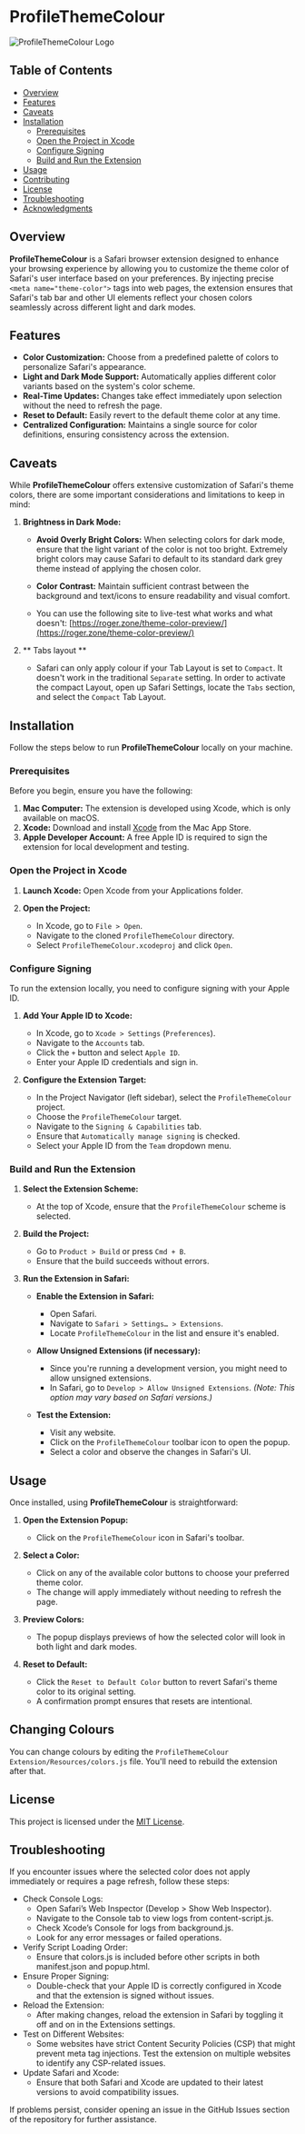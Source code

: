 # ProfileThemeColour

![ProfileThemeColour Logo](path/to/logo.png) <!-- Optional: Add a logo image -->

## Table of Contents

- [Overview](#overview)
- [Features](#features)
- [Caveats](#caveats)
- [Installation](#installation)
  - [Prerequisites](#prerequisites)
  - [Open the Project in Xcode](#open-the-project-in-xcode)
  - [Configure Signing](#configure-signing)
  - [Build and Run the Extension](#build-and-run-the-extension)
- [Usage](#usage)
- [Contributing](#contributing)
- [License](#license)
- [Troubleshooting](#troubleshooting)
- [Acknowledgments](#acknowledgments)

## Overview

**ProfileThemeColour** is a Safari browser extension designed to enhance your browsing experience by allowing you to customize the theme color of Safari's user interface based on your preferences. By injecting precise `<meta name="theme-color">` tags into web pages, the extension ensures that Safari's tab bar and other UI elements reflect your chosen colors seamlessly across different light and dark modes.

## Features

- **Color Customization:** Choose from a predefined palette of colors to personalize Safari's appearance.
- **Light and Dark Mode Support:** Automatically applies different color variants based on the system's color scheme.
- **Real-Time Updates:** Changes take effect immediately upon selection without the need to refresh the page.
- **Reset to Default:** Easily revert to the default theme color at any time.
- **Centralized Configuration:** Maintains a single source for color definitions, ensuring consistency across the extension.

## Caveats

While **ProfileThemeColour** offers extensive customization of Safari's theme colors, there are some important considerations and limitations to keep in mind:

1. **Brightness in Dark Mode:**
   
   - **Avoid Overly Bright Colors:** When selecting colors for dark mode, ensure that the light variant of the color is not too bright. Extremely bright colors may cause Safari to default to its standard dark grey theme instead of applying the chosen color.
   
   - **Color Contrast:** Maintain sufficient contrast between the background and text/icons to ensure readability and visual comfort.

   - You can use the following site to live-test what works and what doesn't: [https://roger.zone/theme-color-preview/](https://roger.zone/theme-color-preview/)

1. ** Tabs layout **

    - Safari can only apply colour if your Tab Layout is set to `Compact`. It doesn't work in the traditional `Separate` setting. In order to activate the compact Layout, open up Safari Settings, locate the `Tabs` section, and select the `Compact` Tab Layout. 


## Installation

Follow the steps below to run **ProfileThemeColour** locally on your machine.

### Prerequisites

Before you begin, ensure you have the following:

1. **Mac Computer:** The extension is developed using Xcode, which is only available on macOS.
2. **Xcode:** Download and install [Xcode](https://developer.apple.com/xcode/) from the Mac App Store.
3. **Apple Developer Account:** A free Apple ID is required to sign the extension for local development and testing.

### Open the Project in Xcode

1. **Launch Xcode:** Open Xcode from your Applications folder.

2. **Open the Project:**

   - In Xcode, go to `File > Open`.
   - Navigate to the cloned `ProfileThemeColour` directory.
   - Select `ProfileThemeColour.xcodeproj` and click `Open`.

### Configure Signing

To run the extension locally, you need to configure signing with your Apple ID.

1. **Add Your Apple ID to Xcode:**

   - In Xcode, go to `Xcode > Settings` (`Preferences`).
   - Navigate to the `Accounts` tab.
   - Click the `+` button and select `Apple ID`.
   - Enter your Apple ID credentials and sign in.

2. **Configure the Extension Target:**

   - In the Project Navigator (left sidebar), select the `ProfileThemeColour` project.
   - Choose the `ProfileThemeColour` target.
   - Navigate to the `Signing & Capabilities` tab.
   - Ensure that `Automatically manage signing` is checked.
   - Select your Apple ID from the `Team` dropdown menu.

### Build and Run the Extension

1. **Select the Extension Scheme:**

   - At the top of Xcode, ensure that the `ProfileThemeColour` scheme is selected.

2. **Build the Project:**

   - Go to `Product > Build` or press `Cmd + B`.
   - Ensure that the build succeeds without errors.

3. **Run the Extension in Safari:**

   - **Enable the Extension in Safari:**
     - Open Safari.
     - Navigate to `Safari > Settings… > Extensions`.
     - Locate `ProfileThemeColour` in the list and ensure it's enabled.

   - **Allow Unsigned Extensions (if necessary):**
     - Since you're running a development version, you might need to allow unsigned extensions.
     - In Safari, go to `Develop > Allow Unsigned Extensions`. *(Note: This option may vary based on Safari versions.)*

   - **Test the Extension:**
     - Visit any website.
     - Click on the `ProfileThemeColour` toolbar icon to open the popup.
     - Select a color and observe the changes in Safari's UI.

## Usage

Once installed, using **ProfileThemeColour** is straightforward:

1. **Open the Extension Popup:**
   - Click on the `ProfileThemeColour` icon in Safari's toolbar.

2. **Select a Color:**
   - Click on any of the available color buttons to choose your preferred theme color.
   - The change will apply immediately without needing to refresh the page.

3. **Preview Colors:**
   - The popup displays previews of how the selected color will look in both light and dark modes.

4. **Reset to Default:**
   - Click the `Reset to Default Color` button to revert Safari's theme color to its original setting.
   - A confirmation prompt ensures that resets are intentional.

## Changing Colours
You can change colours by editing the `ProfileThemeColour Extension/Resources/colors.js` file. You'll need to rebuild the extension after that.

## License

This project is licensed under the [MIT License](LICENSE).

## Troubleshooting

If you encounter issues where the selected color does not apply immediately or requires a page refresh, follow these steps:
- Check Console Logs:
  - Open Safari’s Web Inspector (Develop > Show Web Inspector).
  - Navigate to the Console tab to view logs from content-script.js.
  - Check Xcode’s Console for logs from background.js.
  - Look for any error messages or failed operations.
- Verify Script Loading Order:
  - Ensure that colors.js is included before other scripts in both manifest.json and popup.html.
- Ensure Proper Signing:
  - Double-check that your Apple ID is correctly configured in Xcode and that the extension is signed without issues.
- Reload the Extension:
  - After making changes, reload the extension in Safari by toggling it off and on in the Extensions settings.
- Test on Different Websites:
  - Some websites have strict Content Security Policies (CSP) that might prevent meta tag injections. Test the extension on multiple websites to identify any CSP-related issues.
- Update Safari and Xcode:
  - Ensure that both Safari and Xcode are updated to their latest versions to avoid compatibility issues.

If problems persist, consider opening an issue in the GitHub Issues section of the repository for further assistance.
